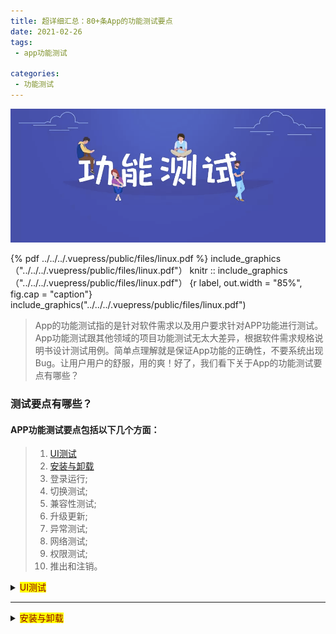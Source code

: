```yaml
---
title: 超详细汇总：80+条App的功能测试要点  
date: 2021-02-26  
tags:
 - app功能测试

categories: 
 - 功能测试
---
```

![app功能测试](../../../.vuepress/public/appimg01.png)

{% pdf ../../../.vuepress/public/files/linux.pdf %}
include_graphics（"../../../.vuepress/public/files/linux.pdf"）
knitr :: include_graphics（"../../../.vuepress/public/files/linux.pdf"）
{r label, out.width = "85%", fig.cap = "caption"} include_graphics("../../../.vuepress/public/files/linux.pdf")
> App的功能测试指的是针对软件需求以及用户要求针对APP功能进行测试。App功能测试跟其他领域的项目功能测试无太大差异，根据软件需求规格说明书设计测试用例。简单点理解就是保证App功能的正确性，不要系统出现Bug。让用户用户的舒服，用的爽！好了，我们看下关于App的功能测试要点有哪些？

### 测试要点有哪些？

#### APP功能测试要点包括以下几个方面：

> 1. [UI测试](#ui-test)
> 2. [安装与卸载](#install-uninstall)
> 3. 登录运行; 
> 4. 切换测试; 
> 5. 兼容性测试;
> 6. 升级更新;
> 7. 异常测试;
> 8. 网络测试;
> 9. 权限测试;
> 10. 推出和注销。



<details>
  <summary>
    <mark>
        <font color=darkred>
            <span id="ui-test">UI测试</span>
        </font>
    </mark></summary>

```textmate 
1）界面（菜单、窗口、按钮）布局、风格是否满足客户要求，文字和图片组合是否美观，操作是否友好。
2）清晰、简洁、美观、响应、一致
3）图形测试、内容测试、导航测试
图形包括图片、颜色、字体、背景、按钮
文字的是否展示、是否表意不明、是否涉及敏感字段
4）不同分辨率下面，界面显示是否正常
5）触碰点是否正常
6）界面动画是否符合要求
7）背景音效是否符合要求
8）当没有网络时，界面功能是否仍然可以使用
```
</details>

---
<details>
  <summary>
    <mark>
        <font color=darkred>
            <span id="install-uninstall">安装与卸载</span>
        </font>
    </mark></summary>

```textmate
安装

1）软件安装后是否能够正常运行，安装目录和文件是否正常建立。
2）app的版本覆盖测试（v1.0>v2.0)和版本回退测试（v2.0>v1.0）
3）安装过程中取消，下次安装是否正常。
4）安装过程来电，短信，通知，对安装是否有影响。
5）安装空间不足时是否有相应提示

卸载
1）直接卸载app是否有提示。
2）卸载后是否删除相应的安装目录。
3）卸载是否支持取消功能，单击取消后，是否正常可用。
4）卸载过程中死机，断电，重启等，对卸载有什么影响。
```
</details>